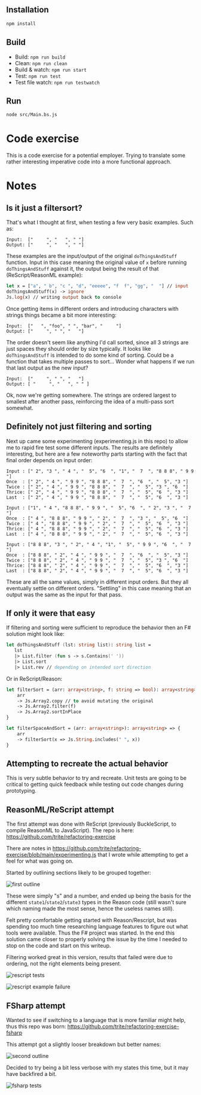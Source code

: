 ## Installation

```sh
npm install
```

## Build

- Build: `npm run build`
- Clean: `npm run clean`
- Build & watch: `npm run start`
- Test: `npm run test`
- Test file watch: `npm run testwatch`

## Run

```sh
node src/Main.bs.js
```

# Code exercise
This is a code exercise for a potential employer. Trying to translate some rather interesting imperative code into a more functional approach.

# Notes
## Is it just a filtersort?
That's what I thought at first, when testing a few very basic examples. Such as:
```
Input:  ["     ", "   ", " "]
Output: ["     ", "   ", " "]
```

These examples are the input/output of the original `doThingsAndStuff` function. Input in this case meaning the original value of `x` before running `doThingsAndStuff` against it, the output being the result of that (ReScript/ReasonML example):
```ocaml
let x = ["a", " b", "c ", "d", "eeeee", "f  f", "gg", "  "] // input
doThingsAndStuff(x) -> ignore
Js.log(x) // writing output back to console
```

Once getting items in different orders and introducing characters with strings things became a bit more interesting:
```
Input:  ["   ", "foo", " ", "bar", "     "]
Output: ["     ", " ", "   "]
```

The order doesn't seem like anything I'd call sorted, since all 3 strings are just spaces they should order by size typically. It looks like `doThingsAndStuff` is intended to do some kind of sorting. Could be a function that takes multiple passes to sort... Wonder what happens if we run that last output as the new input?
```
Input:  ["     ", " ", "   "]
Output: [ "     ", "   ", " " ]
```

Ok, now we're getting somewhere. The strings are ordered largest to smallest after another pass, reinforcing the idea of a multi-pass sort somewhat.

## Definitely not just filtering and sorting
Next up came some experimenting (experimenting.js in this repo) to allow me to rapid fire test some different inputs. The results are definitely interesting, but here are a few noteworthy parts starting with the fact that final order depends on input order:
```
Input : [" 2", "3 ", " 4 ", "  5", "6  ", "1", "  7  ", "8 8 8", " 9 9 "]
Once  : [" 2", " 4 ", " 9 9 ", "8 8 8", "  7  ", "6  ", "  5", "3 "]
Twice : [" 2", " 4 ", " 9 9 ", "8 8 8", "  7  ", "  5", "3 ", "6  "]
Thrice: [" 2", " 4 ", " 9 9 ", "8 8 8", "  7  ", "  5", "6  ", "3 "]
Last  : [" 2", " 4 ", " 9 9 ", "8 8 8", "  7  ", "  5", "6  ", "3 "]

Input : ["1", " 4 ", "8 8 8", " 9 9 ", "  5", "6  ", " 2", "3 ", "  7  "]
Once  : [" 4 ", "8 8 8", " 9 9 ", " 2", "  7  ", "3 ", "  5", "6  "]
Twice : [" 4 ", "8 8 8", " 9 9 ", " 2", "  7  ", "  5", "6  ", "3 "]
Thrice: [" 4 ", "8 8 8", " 9 9 ", " 2", "  7  ", "  5", "6  ", "3 "]
Last  : [" 4 ", "8 8 8", " 9 9 ", " 2", "  7  ", "  5", "6  ", "3 "]

Input : ["8 8 8", "3 ", " 2", " 4 ", "1", "  5", " 9 9 ", "6  ", "  7  "]
Once  : ["8 8 8", " 2", " 4 ", " 9 9 ", "  7  ", "6  ", "  5", "3 "]
Twice : ["8 8 8", " 2", " 4 ", " 9 9 ", "  7  ", "  5", "3 ", "6  "]
Thrice: ["8 8 8", " 2", " 4 ", " 9 9 ", "  7  ", "  5", "6  ", "3 "]
Last  : ["8 8 8", " 2", " 4 ", " 9 9 ", "  7  ", "  5", "6  ", "3 "]
```

These are all the same values, simply in different input orders. But they all eventually settle on different orders. "Settling" in this case meaning that an output was the same as the input for that pass.

##  If only it were that easy
If filtering and sorting were sufficient to reproduce the behavior then an F# solution might look like:
```fsharp
let doThingsAndStuff (lst: string list): string list =
   lst
   |> List.filter (fun s -> s.Contains(' '))
   |> List.sort
   |> List.rev // depending on intended sort direction
```

Or in ReScript/Reason:
```ocaml
let filterSort = (arr: array<string>, f: string => bool): array<string> => {
    arr
    -> Js.Array2.copy // to avoid mutating the original
    -> Js.Array2.filter(f)
    -> Js.Array2.sortInPlace
}

let filterSpaceAndSort = (arr: array<string>): array<string> => {
    arr
    -> filterSort(x => Js.String.includes(" ", x))
}
```

## Attempting to recreate the actual behavior
This is very subtle behavior to try and recreate. Unit tests are going to be critical to getting quick feedback while testing out code changes during prototyping.

## ReasonML/ReScript attempt
The first attempt was done with ReScript (previously BuckleScript, to compile ReasonML to JavaScript). The repo is here: https://github.com/trite/refactoring-exercise

There are notes in https://github.com/trite/refactoring-exercise/blob/main/experimenting.js that I wrote while attempting to get a feel for what was going on.

Started by outlining sections likely to be grouped together:

![first outline](img/outline01.png)

These were simply "s" and a number, and ended up being the basis for the different `state1`/`state2`/`state3` types in the Reason code (still wasn't sure which naming made the most sense, hence the useless names still).

Felt pretty comfortable getting started with Reason/Rescript, but was spending too much time researching language features to figure out what tools were available. Thus the F# project was started. In the end this solution came closer to properly solving the issue by the time I needed to stop on the code and start on this writeup.

Filtering worked great in this version, results that failed were due to ordering, not the right elements being present.

![rescript tests](img/rescript-tests.png)

![rescript example failure](img/rescript-test-example-fail.png)

## FSharp attempt
Wanted to see if switching to a language that is more familiar might help, thus this repo was born: https://github.com/trite/refactoring-exercise-fsharp

This attempt got a slightly looser breakdown but better names:

![second outline](img/outline02.png)

Decided to try being a bit less verbose with my states this time, but it may have backfired a bit. 

![fsharp tests](img/fsharp-tests.png)